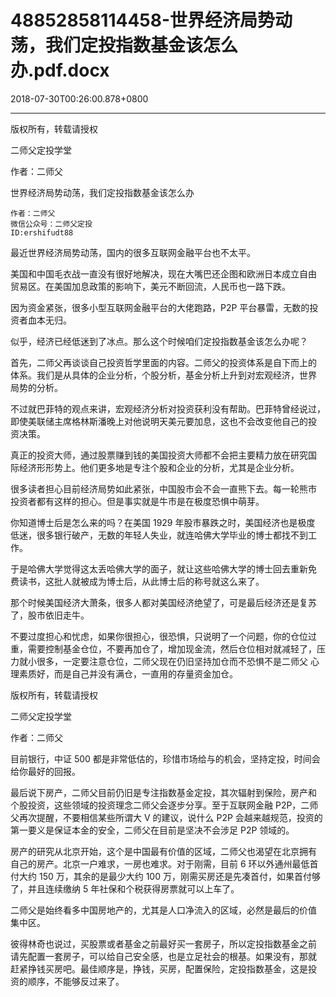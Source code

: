 # 48852858114458-世界经济局势动荡，我们定投指数基金该怎么办.pdf.docx

2018-07-30T00:26:00.878+0800

----

版权所有，转载请授权

二师父定投学堂

作者：二师父

世界经济局势动荡，我们定投指数基金该怎么办 

	作者：二师父   
	微信公众号：二师父定投   
	ID:ershifudt88   
最近世界经济局势动荡，国内的很多互联网金融平台也不太平。 

美国和中国毛衣战一直没有很好地解决，现在大嘴巴还企图和欧洲日本成立自由 贸易区。在美国加息政策的影响下，美元不断回流，人民币也一路下跌。 

因为资金紧张，很多小型互联网金融平台的大佬跑路，P2P 平台暴雷，无数的投 资者血本无归。 

似乎，经济已经低迷到了冰点。那么这个时候咱们定投指数基金该怎么办呢？ 

首先，二师父再谈谈自己投资哲学里面的内容。二师父的投资体系是自下而上的 体系。我们是从具体的企业分析，个股分析，基金分析上升到对宏观经济，世界 局势的分析。 

不过就巴菲特的观点来讲，宏观经济分析对投资获利没有帮助。巴菲特曾经说过，即使美联储主席格林斯潘晚上对他说明天美元要加息，这也不会改变他自己的投 资决策。 

真正的投资大师，通过股票赚到钱的美国投资大师都不会把主要精力放在研究国 际经济形形势上。他们更多地是专注个股和企业的分析，尤其是企业分析。 

很多读者担心目前经济局势如此紧张，中国股市会不会一直熊下去。每一轮熊市 投资者都有这样的担心。但是事实就是牛市是在极度恐惧中萌芽。 

你知道博士后是怎么来的吗？在美国 1929 年股市暴跌之时，美国经济也是极度 低迷，很多银行破产，无数的年轻人失业，就连哈佛大学毕业的博士都找不到工 作。 

于是哈佛大学觉得这太丢哈佛大学的面子，就让这些哈佛大学的博士回去重新免 费读书，这批人就被成为博士后，从此博士后的称号就这么来了。 

那个时候美国经济大萧条，很多人都对美国经济绝望了，可是最后经济还是复苏 了，股市依旧走牛。 

不要过度担心和忧虑，如果你很担心，很恐惧，只说明了一个问题，你的仓位过 重，需要控制基金仓位，不要再加仓了，增加现金流，然后仓位相对就减轻了，压力就小很多，一定要注意仓位，二师父现在仍旧坚持加仓而不恐惧不是二师父 心理素质好，而是自己并没有满仓，一直用的存量资金加仓。 

版权所有，转载请授权

二师父定投学堂

作者：二师父

目前银行，中证 500 都是非常低估的，珍惜市场给与的机会，坚持定投，时间会 给你最好的回报。 

最后说下房产，二师父目前仍旧是专注指数基金定投，其次辐射到保险，房产和 个股投资，这些领域的投资理念二师父会逐步分享。至于互联网金融 P2P，二师 父再次提醒，不要相信某些所谓大 V 的建议，说什么 P2P 会越来越规范，投资的 第一要义是保证本金的安全，二师父在目前是坚决不会涉足 P2P 领域的。 

房产的研究从北京开始，这个是中国最有价值的区域，二师父也渴望在北京拥有 自己的房产。北京一户难求，一房也难求。对于刚需，目前 6 环以外通州最低首 付大约 150 万，其余的是最少大约 100 万，刚需买房还是先凑首付，如果首付够 了，并且连续缴纳 5 年社保和个税获得房票就可以上车了。 

二师父是始终看多中国房地产的，尤其是人口净流入的区域，必然是最后的价值 集中区。 

彼得林奇也说过，买股票或者基金之前最好买一套房子，所以定投指数基金之前 请先配置一套房子，可以给自己安全感，也是立足社会的根基。如果没有，那就 赶紧挣钱买房吧。最佳顺序是，挣钱，买房，配置保险，定投指数基金，这是投 资的顺序，不能够反过来了。 

